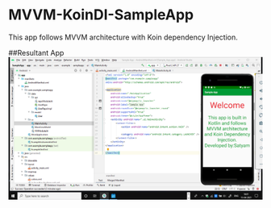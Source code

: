 # MVVM-KoinDI-SampleApp
This app follows MVVM architecture with Koin dependency Injection.

##Resultant App 
![alt text](https://github.com/satyamkr01/MVVM-KoinDI-SampleApp/blob/master/Screenshot%20(740).png)
